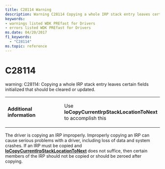 ```yaml
---
title: C28114 Warning
description: Warning C28114 Copying a whole IRP stack entry leaves certain fields initialized that should be cleared or updated.
keywords:
- warnings listed WDK PREfast for Drivers
- errors listed WDK PREfast for Drivers
ms.date: 04/20/2017
f1_keywords: 
  - "C28114"
ms.topic: reference
---
```


# C28114


warning: C28114: Copying a whole IRP stack entry leaves certain fields initialized that should be cleared or updated.

<table>
<colgroup>
<col width="50%" />
<col width="50%" />
</colgroup>
<tbody>
<tr class="odd">
<td align="left"><p><strong>Additional information</strong></p></td>
<td align="left"><p>Use <strong>IoCopyCurrentIrpStackLocationToNext</strong> to accomplish this</p></td>
</tr>
</tbody>
</table>

 

The driver is copying an IRP improperly. Improperly copying an IRP can cause serious problems with a driver, including loss of data and system crashes. If an IRP must be copied and [**IoCopyCurrentIrpStackLocationToNext**](/windows-hardware/drivers/ddi/wdm/nf-wdm-iocopycurrentirpstacklocationtonext) does not suffice, then certain members of the IRP should not be copied or should be zeroed after copying.

 

